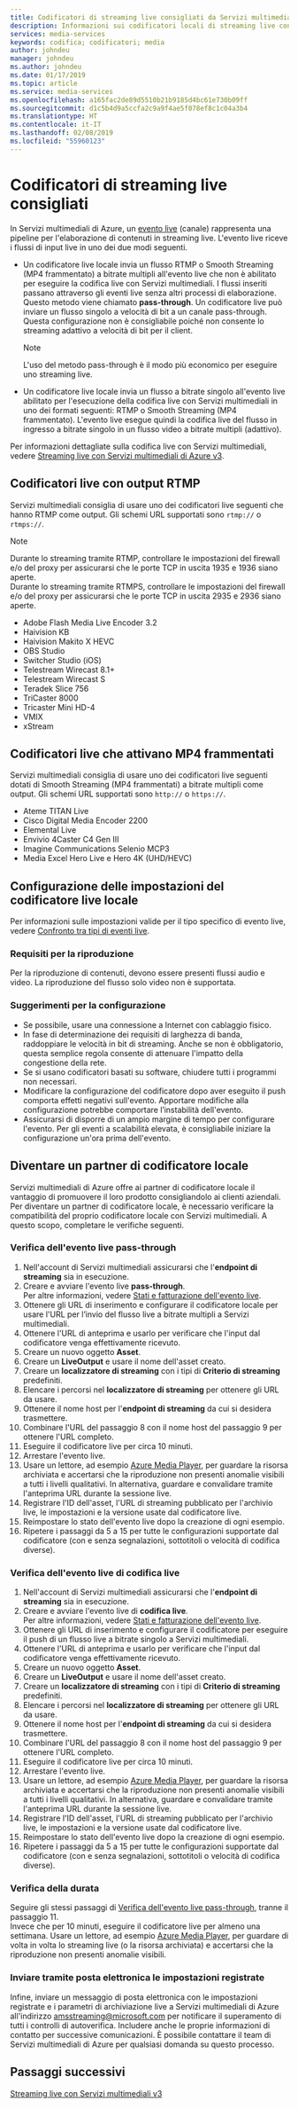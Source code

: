 ```yaml
---
title: Codificatori di streaming live consigliati da Servizi multimediali - Azure | Microsoft Docs
description: Informazioni sui codificatori locali di streaming live consigliati da Servizi multimediali
services: media-services
keywords: codifica; codificatori; media
author: johndeu
manager: johndeu
ms.author: johndeu
ms.date: 01/17/2019
ms.topic: article
ms.service: media-services
ms.openlocfilehash: a165fac2de89d5510b21b9185d4bc61e730b09ff
ms.sourcegitcommit: d1c5b4d9a5ccfa2c9a9f4ae5f078ef8c1c04a3b4
ms.translationtype: HT
ms.contentlocale: it-IT
ms.lasthandoff: 02/08/2019
ms.locfileid: "55960123"
---
```

# <a name="recommended-live-streaming-encoders"></a>Codificatori di streaming live consigliati

In Servizi multimediali di Azure, un [evento live](https://docs.microsoft.com/rest/api/media/liveevents) (canale) rappresenta una pipeline per l'elaborazione di contenuti in streaming live. L'evento live riceve i flussi di input live in uno dei due modi seguenti.

* Un codificatore live locale invia un flusso RTMP o Smooth Streaming (MP4 frammentato) a bitrate multipli all'evento live che non è abilitato per eseguire la codifica live con Servizi multimediali. I flussi inseriti passano attraverso gli eventi live senza altri processi di elaborazione. Questo metodo viene chiamato **pass-through**. Un codificatore live può inviare un flusso singolo a velocità di bit a un canale pass-through. Questa configurazione non è consigliabile poiché non consente lo streaming adattivo a velocità di bit per il client.

  > [!NOTE]
  > L'uso del metodo pass-through è il modo più economico per eseguire uno streaming live.

* Un codificatore live locale invia un flusso a bitrate singolo all'evento live abilitato per l'esecuzione della codifica live con Servizi multimediali in uno dei formati seguenti: RTMP o Smooth Streaming (MP4 frammentato). L'evento live esegue quindi la codifica live del flusso in ingresso a bitrate singolo in un flusso video a bitrate multipli (adattivo).

Per informazioni dettagliate sulla codifica live con Servizi multimediali, vedere [Streaming live con Servizi multimediali di Azure v3](live-streaming-overview.md).

## <a name="live-encoders-that-output-rtmp"></a>Codificatori live con output RTMP

Servizi multimediali consiglia di usare uno dei codificatori live seguenti che hanno RTMP come output. Gli schemi URL supportati sono `rtmp://` o `rtmps://`.

> [!NOTE]
 > Durante lo streaming tramite RTMP, controllare le impostazioni del firewall e/o del proxy per assicurarsi che le porte TCP in uscita 1935 e 1936 siano aperte.<br/>
 Durante lo streaming tramite RTMPS, controllare le impostazioni del firewall e/o del proxy per assicurarsi che le porte TCP in uscita 2935 e 2936 siano aperte.

- Adobe Flash Media Live Encoder 3.2
- Haivision KB
- Haivision Makito X HEVC
- OBS Studio
- Switcher Studio (iOS)
- Telestream Wirecast 8.1+
- Telestream Wirecast S
- Teradek Slice 756
- TriCaster 8000
- Tricaster Mini HD-4
- VMIX
- xStream

## <a name="live-encoders-that-output-fragmented-mp4"></a>Codificatori live che attivano MP4 frammentati

Servizi multimediali consiglia di usare uno dei codificatori live seguenti dotati di Smooth Streaming (MP4 frammentati) a bitrate multipli come output. Gli schemi URL supportati sono `http://` o `https://`.

- Ateme TITAN Live
- Cisco Digital Media Encoder 2200
- Elemental Live
- Envivio 4Caster C4 Gen III
- Imagine Communications Selenio MCP3
- Media Excel Hero Live e Hero 4K (UHD/HEVC)

## <a name="configuring-on-premises-live-encoder-settings"></a>Configurazione delle impostazioni del codificatore live locale

Per informazioni sulle impostazioni valide per il tipo specifico di evento live, vedere [Confronto tra tipi di eventi live](live-event-types-comparison.md).

### <a name="playback-requirements"></a>Requisiti per la riproduzione

Per la riproduzione di contenuti, devono essere presenti flussi audio e video. La riproduzione del flusso solo video non è supportata.

### <a name="configuration-tips"></a>Suggerimenti per la configurazione

- Se possibile, usare una connessione a Internet con cablaggio fisico.
- In fase di determinazione dei requisiti di larghezza di banda, raddoppiare le velocità in bit di streaming. Anche se non è obbligatorio, questa semplice regola consente di attenuare l'impatto della congestione della rete.
- Se si usano codificatori basati su software, chiudere tutti i programmi non necessari.
- Modificare la configurazione del codificatore dopo aver eseguito il push comporta effetti negativi sull'evento. Apportare modifiche alla configurazione potrebbe comportare l’instabilità dell'evento. 
- Assicurarsi di disporre di un ampio margine di tempo per configurare l'evento. Per gli eventi a scalabilità elevata, è consigliabile iniziare la configurazione un'ora prima dell'evento.

## <a name="becoming-an-on-premises-encoder-partner"></a>Diventare un partner di codificatore locale

Servizi multimediali di Azure offre ai partner di codificatore locale il vantaggio di promuovere il loro prodotto consigliandolo ai clienti aziendali. Per diventare un partner di codificatore locale, è necessario verificare la compatibilità del proprio codificatore locale con Servizi multimediali. A questo scopo, completare le verifiche seguenti.

### <a name="pass-through-live-event-verification"></a>Verifica dell'evento live pass-through

1. Nell'account di Servizi multimediali assicurarsi che l'**endpoint di streaming** sia in esecuzione. 
2. Creare e avviare l'evento live **pass-through**. <br/> Per altre informazioni, vedere [Stati e fatturazione dell'evento live](live-event-states-billing.md).
3. Ottenere gli URL di inserimento e configurare il codificatore locale per usare l'URL per l’invio del flusso live a bitrate multipli a Servizi multimediali.
4. Ottenere l'URL di anteprima e usarlo per verificare che l'input dal codificatore venga effettivamente ricevuto.
5. Creare un nuovo oggetto **Asset**.
6. Creare un **LiveOutput** e usare il nome dell'asset creato.
7. Creare un **localizzatore di streaming** con i tipi di **Criterio di streaming** predefiniti.
8. Elencare i percorsi nel **localizzatore di streaming** per ottenere gli URL da usare.
9. Ottenere il nome host per l'**endpoint di streaming** da cui si desidera trasmettere.
10. Combinare l'URL del passaggio 8 con il nome host del passaggio 9 per ottenere l'URL completo.
11. Eseguire il codificatore live per circa 10 minuti.
12. Arrestare l'evento live. 
13. Usare un lettore, ad esempio [Azure Media Player](https://ampdemo.azureedge.net/azuremediaplayer.html), per guardare la risorsa archiviata e accertarsi che la riproduzione non presenti anomalie visibili a tutti i livelli qualitativi. In alternativa, guardare e convalidare tramite l'anteprima URL durante la sessione live.
14. Registrare l'ID dell'asset, l'URL di streaming pubblicato per l'archivio live, le impostazioni e la versione usate dal codificatore live.
15. Reimpostare lo stato dell'evento live dopo la creazione di ogni esempio.
16. Ripetere i passaggi da 5 a 15 per tutte le configurazioni supportate dal codificatore (con e senza segnalazioni, sottotitoli o velocità di codifica diverse).

### <a name="live-encoding-live-event-verification"></a>Verifica dell'evento live di codifica live

1. Nell'account di Servizi multimediali assicurarsi che l'**endpoint di streaming** sia in esecuzione. 
2. Creare e avviare l'evento live di **codifica live**. <br/> Per altre informazioni, vedere [Stati e fatturazione dell'evento live](live-event-states-billing.md).
3. Ottenere gli URL di inserimento e configurare il codificatore per eseguire il push di un flusso live a bitrate singolo a Servizi multimediali.
4. Ottenere l'URL di anteprima e usarlo per verificare che l'input dal codificatore venga effettivamente ricevuto.
5. Creare un nuovo oggetto **Asset**.
6. Creare un **LiveOutput** e usare il nome dell'asset creato.
7. Creare un **localizzatore di streaming** con i tipi di **Criterio di streaming** predefiniti.
8. Elencare i percorsi nel **localizzatore di streaming** per ottenere gli URL da usare.
9. Ottenere il nome host per l'**endpoint di streaming** da cui si desidera trasmettere.
10. Combinare l'URL del passaggio 8 con il nome host del passaggio 9 per ottenere l'URL completo.
11. Eseguire il codificatore live per circa 10 minuti.
12. Arrestare l'evento live.
13. Usare un lettore, ad esempio [Azure Media Player](https://ampdemo.azureedge.net/azuremediaplayer.html), per guardare la risorsa archiviata e accertarsi che la riproduzione non presenti anomalie visibili a tutti i livelli qualitativi. In alternativa, guardare e convalidare tramite l'anteprima URL durante la sessione live.
14. Registrare l'ID dell'asset, l'URL di streaming pubblicato per l'archivio live, le impostazioni e la versione usate dal codificatore live.
15. Reimpostare lo stato dell'evento live dopo la creazione di ogni esempio.
16. Ripetere i passaggi da 5 a 15 per tutte le configurazioni supportate dal codificatore (con e senza segnalazioni, sottotitoli o velocità di codifica diverse).

### <a name="longevity-verification"></a>Verifica della durata

Seguire gli stessi passaggi di [Verifica dell'evento live pass-through](#pass-through-live-event-verification), tranne il passaggio 11. <br/>Invece che per 10 minuti, eseguire il codificatore live per almeno una settimana. Usare un lettore, ad esempio [Azure Media Player](https://ampdemo.azureedge.net/azuremediaplayer.html), per guardare di volta in volta lo streaming live (o la risorsa archiviata) e accertarsi che la riproduzione non presenti anomalie visibili.

### <a name="email-your-recorded-settings"></a>Inviare tramite posta elettronica le impostazioni registrate

Infine, inviare un messaggio di posta elettronica con le impostazioni registrate e i parametri di archiviazione live a Servizi multimediali di Azure all'indirizzo amsstreaming@microsoft.com per notificare il superamento di tutti i controlli di autoverifica. Includere anche le proprie informazioni di contatto per successive comunicazioni. È possibile contattare il team di Servizi multimediali di Azure per qualsiasi domanda su questo processo.

## <a name="next-steps"></a>Passaggi successivi

[Streaming live con Servizi multimediali v3](live-streaming-overview.md)
